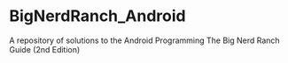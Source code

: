 # BigNerdRanch_Android
A repository of solutions to the Android Programming The Big Nerd Ranch Guide (2nd Edition)
